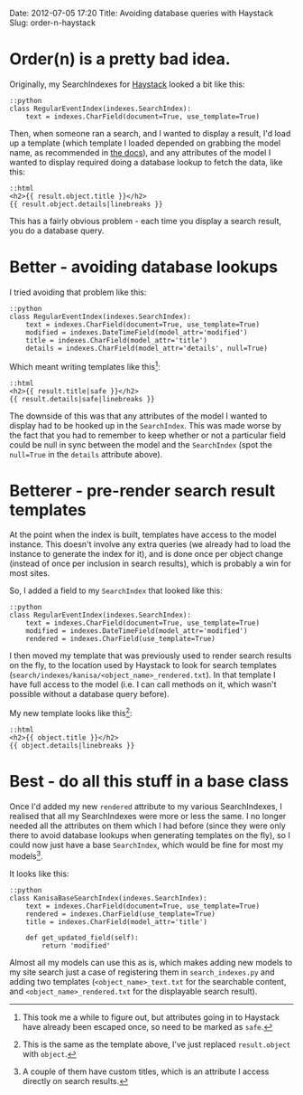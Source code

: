 Date: 2012-07-05 17:20
Title: Avoiding database queries with Haystack
Slug: order-n-haystack

# Order(n) is a pretty bad idea.

Originally, my SearchIndexes for [Haystack][haystack] looked a bit
like this:

    ::python
    class RegularEventIndex(indexes.SearchIndex):
        text = indexes.CharField(document=True, use_template=True)

Then, when someone ran a search, and I wanted to display a result, I'd
load up a template (which template I loaded depended on grabbing the
model name, as recommended in [the docs][use-a-filter]), and any
attributes of the model I wanted to display required doing a database
lookup to fetch the data, like this:

    ::html
    <h2>{{ result.object.title }}</h2>
    {{ result.object.details|linebreaks }}

This has a fairly obvious problem - each time you display a search
result, you do a database query.

# Better - avoiding database lookups

I tried avoiding that problem like this:

    ::python
    class RegularEventIndex(indexes.SearchIndex):
        text = indexes.CharField(document=True, use_template=True)
        modified = indexes.DateTimeField(model_attr='modified')
        title = indexes.CharField(model_attr='title')
        details = indexes.CharField(model_attr='details', null=True)

Which meant writing templates like this[^1]:

    ::html
    <h2>{{ result.title|safe }}</h2>
    {{ result.details|safe|linebreaks }}

The downside of this was that any attributes of the model I wanted to
display had to be hooked up in the `SearchIndex`. This was made worse
by the fact that you had to remember to keep whether or not a
particular field could be null in sync between the model and the
`SearchIndex` (spot the `null=True` in the `details` attribute above).

# Betterer - pre-render search result templates

At the point when the index is built, templates have access to the
model instance. This doesn't involve any extra queries (we already had
to load the instance to generate the index for it), and is done once
per object change (instead of once per inclusion in search results),
which is probably a win for most sites.

So, I added a field to my `SearchIndex` that looked like this:

    ::python
    class RegularEventIndex(indexes.SearchIndex):
        text = indexes.CharField(document=True, use_template=True)
        modified = indexes.DateTimeField(model_attr='modified')
        rendered = indexes.CharField(use_template=True)

I then moved my template that was previously used to render search
results on the fly, to the location used by Haystack to look for
search templates
(`search/indexes/kanisa/<object_name>_rendered.txt`). In that template
I have full access to the model (i.e. I can call methods on it, which
wasn't possible without a database query before).

My new template looks like this[^2]:

    ::html
    <h2>{{ object.title }}</h2>
    {{ object.details|linebreaks }}


# Best - do all this stuff in a base class

Once I'd added my new `rendered` attribute to my various
SearchIndexes, I realised that all my SearchIndexes were more or less
the same. I no longer needed all the attributes on them which I had
before (since they were only there to avoid database lookups when
generating templates on the fly), so I could now just have a base
`SearchIndex`, which would be fine for most my models[^3].

It looks like this:

    ::python
    class KanisaBaseSearchIndex(indexes.SearchIndex):
        text = indexes.CharField(document=True, use_template=True)
        rendered = indexes.CharField(use_template=True)
        title = indexes.CharField(model_attr='title')

        def get_updated_field(self):
            return 'modified'

Almost all my models can use this as is, which makes adding new models
to my site search just a case of registering them in
`search_indexes.py` and adding two templates (`<object_name>_text.txt`
for the searchable content, and `<object_name>_rendered.txt` for the
displayable search result).

[^1]: This took me a while to figure out, but attributes going in to
      Haystack have already been escaped once, so need to be marked as
      `safe`.
[^2]: This is the same as the template above, I've just replaced
      `result.object` with `object`.
[^3]: A couple of them have custom titles, which is an attribute I
      access directly on search results.

[haystack]: http://haystacksearch.org/ "Haystack is a search solution for Django apps"
[use-a-filter]: http://django-haystack.readthedocs.org/en/v1.2.7/best_practices.html#content-type-specific-templates "Use a filter to generate the template name for your search results."
